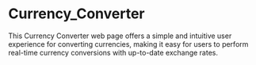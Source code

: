 # Currency_Converter
This Currency Converter web page offers a simple and intuitive user experience for converting currencies, making it easy for users to perform real-time currency conversions with up-to-date exchange rates.
